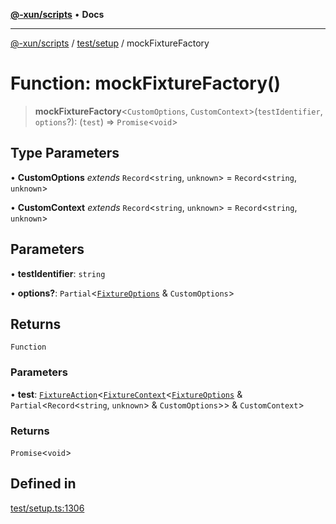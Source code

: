 [**@-xun/scripts**](../../../README.md) • **Docs**

***

[@-xun/scripts](../../../README.md) / [test/setup](../README.md) / mockFixtureFactory

# Function: mockFixtureFactory()

> **mockFixtureFactory**\<`CustomOptions`, `CustomContext`\>(`testIdentifier`, `options`?): (`test`) => `Promise`\<`void`\>

## Type Parameters

• **CustomOptions** *extends* `Record`\<`string`, `unknown`\> = `Record`\<`string`, `unknown`\>

• **CustomContext** *extends* `Record`\<`string`, `unknown`\> = `Record`\<`string`, `unknown`\>

## Parameters

• **testIdentifier**: `string`

• **options?**: `Partial`\<[`FixtureOptions`](../interfaces/FixtureOptions.md) & `CustomOptions`\>

## Returns

`Function`

### Parameters

• **test**: [`FixtureAction`](../type-aliases/FixtureAction.md)\<[`FixtureContext`](../interfaces/FixtureContext.md)\<[`FixtureOptions`](../interfaces/FixtureOptions.md) & `Partial`\<`Record`\<`string`, `unknown`\> & `CustomOptions`\>\> & `CustomContext`\>

### Returns

`Promise`\<`void`\>

## Defined in

[test/setup.ts:1306](https://github.com/Xunnamius/xscripts/blob/ca4900adafe61fe400aec55151e46f5130a666a6/test/setup.ts#L1306)
